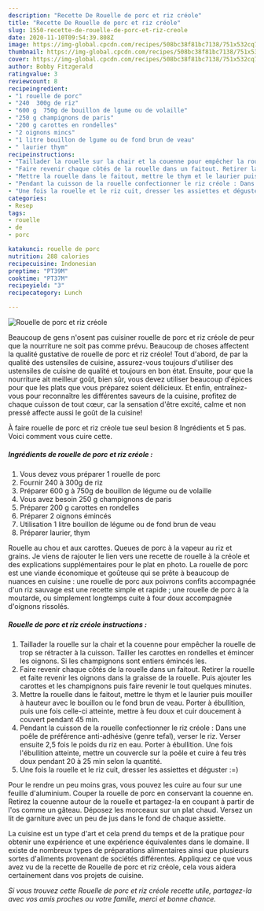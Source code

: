 ```yaml
---
description: "Recette De Rouelle de porc et riz créole"
title: "Recette De Rouelle de porc et riz créole"
slug: 1550-recette-de-rouelle-de-porc-et-riz-creole
date: 2020-11-10T09:54:39.808Z
image: https://img-global.cpcdn.com/recipes/508bc38f81bc7138/751x532cq70/rouelle-de-porc-et-riz-creole-photo-principale-de-la-recette.jpg
thumbnail: https://img-global.cpcdn.com/recipes/508bc38f81bc7138/751x532cq70/rouelle-de-porc-et-riz-creole-photo-principale-de-la-recette.jpg
cover: https://img-global.cpcdn.com/recipes/508bc38f81bc7138/751x532cq70/rouelle-de-porc-et-riz-creole-photo-principale-de-la-recette.jpg
author: Bobby Fitzgerald
ratingvalue: 3
reviewcount: 8
recipeingredient:
- "1 rouelle de porc"
- "240  300g de riz"
- "600 g  750g de bouillon de lgume ou de volaille"
- "250 g champignons de paris"
- "200 g carottes en rondelles"
- "2 oignons mincs"
- "1 litre bouillon de lgume ou de fond brun de veau"
- " laurier thym"
recipeinstructions:
- "Taillader la rouelle sur la chair et la couenne pour empêcher la rouelle de trop se rétracter à la cuisson. Tailler les carottes en rondelles et émincer les oignons. Si les champignons sont entiers émincés les."
- "Faire revenir chaque côtés de la rouelle dans un faitout. Retirer la rouelle et faite revenir les oignons dans la graisse de la rouelle. Puis ajouter les carottes et les champignons puis faire revenir le tout quelques minutes."
- "Mettre la rouelle dans le faitout, mettre le thym et le laurier puis mouiller à hauteur avec le bouillon ou le fond brun de veau. Porter à ébullition, puis une fois celle-ci atteinte, mettre à feu doux et cuir doucement à couvert pendant 45 min."
- "Pendant la cuisson de la rouelle confectionner le riz créole : Dans une poêle de préférence anti-adhésive (genre tefal), verser le riz. Verser ensuite 2,5 fois le poids du riz en eau. Porter à ébullition. Une fois l&#39;ébullition atteinte, mettre un couvercle sur la poêle et cuire à feu très doux pendant 20 à 25 min selon la quantité."
- "Une fois la rouelle et le riz cuit, dresser les assiettes et déguster :=)"
categories:
- Resep
tags:
- rouelle
- de
- porc

katakunci: rouelle de porc 
nutrition: 288 calories
recipecuisine: Indonesian
preptime: "PT39M"
cooktime: "PT37M"
recipeyield: "3"
recipecategory: Lunch

---
```



![Rouelle de porc et riz créole](https://img-global.cpcdn.com/recipes/508bc38f81bc7138/751x532cq70/rouelle-de-porc-et-riz-creole-photo-principale-de-la-recette.jpg)

Beaucoup de gens n'osent pas cuisiner rouelle de porc et riz créole de peur que la nourriture ne soit pas comme prévu. Beaucoup de choses affectent la qualité gustative de rouelle de porc et riz créole! Tout d'abord, de par la qualité des ustensiles de cuisine, assurez-vous toujours d'utiliser des ustensiles de cuisine de qualité et toujours en bon état. Ensuite, pour que la nourriture ait meilleur goût, bien sûr, vous devez utiliser beaucoup d'épices pour que les plats que vous préparez soient délicieux. Et enfin, entraînez-vous pour reconnaître les différentes saveurs de la cuisine, profitez de chaque cuisson de tout cœur, car la sensation d'être excité, calme et non pressé affecte aussi le goût de la cuisine!

<!--inarticleads1-->

À faire rouelle de porc et riz créole tue seul besion 8 Ingrédients et 5 pas. Voici comment vous cuire cette.

##### Ingrédients de rouelle de porc et riz créole :

1. Vous devez vous préparer 1 rouelle de porc
1. Fournir 240 à 300g de riz
1. Préparer 600 g à 750g de bouillon de légume ou de volaille
1. Vous avez besoin 250 g champignons de paris
1. Préparer 200 g carottes en rondelles
1. Préparer 2 oignons émincés
1. Utilisation 1 litre bouillon de légume ou de fond brun de veau
1. Préparer  laurier, thym


Rouelle au chou et aux carottes. Queues de porc à la vapeur au riz et grains. Je viens de rajouter le lien vers une recette de rouelle à la créole et des explications supplémentaires pour le plat en photo. La rouelle de porc est une viande économique et goûteuse qui se prête à beaucoup de nuances en cuisine : une rouelle de porc aux poivrons confits accompagnée d&#39;un riz sauvage est une recette simple et rapide ; une rouelle de porc à la moutarde, ou simplement longtemps cuite à four doux accompagnée d&#39;oignons rissolés. 

<!--inarticleads2-->

##### Rouelle de porc et riz créole instructions :

1. Taillader la rouelle sur la chair et la couenne pour empêcher la rouelle de trop se rétracter à la cuisson. Tailler les carottes en rondelles et émincer les oignons. Si les champignons sont entiers émincés les.
1. Faire revenir chaque côtés de la rouelle dans un faitout. Retirer la rouelle et faite revenir les oignons dans la graisse de la rouelle. Puis ajouter les carottes et les champignons puis faire revenir le tout quelques minutes.
1. Mettre la rouelle dans le faitout, mettre le thym et le laurier puis mouiller à hauteur avec le bouillon ou le fond brun de veau. Porter à ébullition, puis une fois celle-ci atteinte, mettre à feu doux et cuir doucement à couvert pendant 45 min.
1. Pendant la cuisson de la rouelle confectionner le riz créole : Dans une poêle de préférence anti-adhésive (genre tefal), verser le riz. Verser ensuite 2,5 fois le poids du riz en eau. Porter à ébullition. Une fois l&#39;ébullition atteinte, mettre un couvercle sur la poêle et cuire à feu très doux pendant 20 à 25 min selon la quantité.
1. Une fois la rouelle et le riz cuit, dresser les assiettes et déguster :=)


Pour le rendre un peu moins gras, vous pouvez les cuire au four sur une feuille d&#39;aluminium. Couper la rouelle de porc en conservant la couenne en. Retirez la couenne autour de la rouelle et partagez-la en coupant à partir de l&#39;os comme un gâteau. Déposez les morceaux sur un plat chaud. Versez un lit de garniture avec un peu de jus dans le fond de chaque assiette. 

<!--inarticleads1-->

<p>
La cuisine est un type d'art et cela prend du temps et de la pratique pour obtenir une expérience et une expérience équivalentes dans le domaine. Il existe de nombreux types de préparations alimentaires ainsi que plusieurs sortes d'aliments provenant de sociétés différentes. Appliquez ce que vous avez vu de la recette de Rouelle de porc et riz créole, cela vous aidera certainement dans vos projets de cuisine.
</p>

<p>
<i>Si vous trouvez cette Rouelle de porc et riz créole recette utile, partagez-la avec vos amis proches ou votre famille, merci et bonne chance.</i>
</p>

